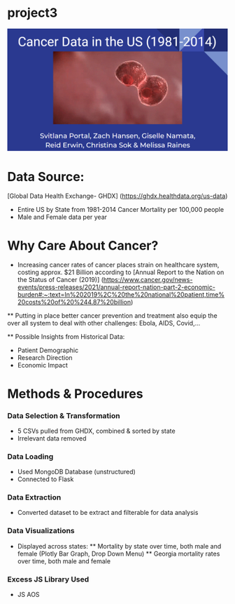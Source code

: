 # project3

[![Presentation Link](https://github.com/reiderwin/project3/blob/main/Resources/presentation_image_placeholder.png)](https://docs.google.com/presentation/d/1T9VS1c6-boq4IQaspmSfhmNFfRlykG0CqFMgfjUC9Hg/edit?usp=sharing )

# Data Source:
[Global Data Health Exchange- GHDX] (https://ghdx.healthdata.org/us-data)
* Entire US by State from 1981-2014 Cancer Mortality per 100,000 people
* Male and Female data per year

# Why Care About Cancer?
* Increasing cancer rates of cancer places strain on healthcare system, costing approx. $21 Billion according to [Annual Report to the Nation on the Status of Cancer (2019)] (https://www.cancer.gov/news-events/press-releases/2021/annual-report-nation-part-2-economic-burden#:~:text=In%202019%2C%20the%20national%20patient,time%20costs%20of%20%244.87%20billion)

** Putting in place better cancer prevention and treatment also equip the over all system to deal with other challenges: Ebola, AIDS, Covid,...

** Possible Insights from Historical Data:
 * Patient Demographic 
 * Research Direction 
 * Economic Impact 

# Methods & Procedures
### Data Selection & Transformation
* 5 CSVs pulled from GHDX, combined & sorted by state
* Irrelevant data removed
### Data Loading 
* Used MongoDB Database (unstructured)
* Connected to Flask
### Data Extraction 
* Converted dataset to be extract and filterable for data analysis
### Data Visualizations 
* Displayed across states: 
  ** Mortality by state over time, both male and female (Plotly Bar Graph, Drop Down Menu)
  ** Georgia mortality rates over time, both male and female
### Excess JS Library Used
* JS AOS


